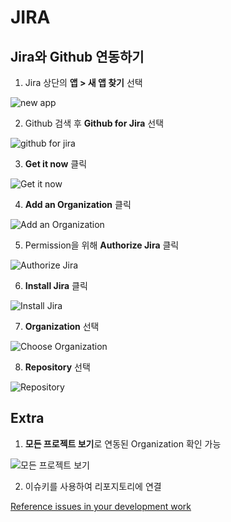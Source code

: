 # JIRA

## Jira와 Github 연동하기

1. Jira 상단의 **앱 > 새 앱 찾기** 선택

![new app](https://miro.medium.com/max/1400/1*q1qn2XF4gLGMdm9g68Xfbw.png)

2. Github 검색 후 **Github for Jira** 선택

![github for jira](https://miro.medium.com/max/1400/1*Gh8EdblA8dGJaZMAn8modw.png)

3. **Get it now** 클릭

![Get it now](https://miro.medium.com/max/1400/1*IEWzJuHPSAqyJK3-ww8wmw.png)

4. **Add an Organization** 클릭

![Add an Organization](https://miro.medium.com/max/1400/1*3LL5wtJ4I8WmoTRT7KjoXw.png)

5. Permission을 위해 **Authorize Jira** 클릭

![Authorize Jira](https://miro.medium.com/max/1400/1*0QIgkOZNES3dLfSxDW7llA.png)

6. **Install Jira** 클릭

![Install Jira](https://miro.medium.com/max/1400/1*npzDmzb7atJWO11CiBctCg.png)

7. **Organization** 선택

![Choose Organization](https://miro.medium.com/max/1400/1*Rr8C0nVsLNFYcdq2xQXhpw.png)

8. **Repository** 선택

![Repository](https://miro.medium.com/max/1400/1*U5gmgGBQwNDUDRbezmso8g.png)

## Extra

1. **모든 프로젝트 보기**로 연동된 Organization 확인 가능

![모든 프로젝트 보기](https://miro.medium.com/max/1400/1*EBGXFCJcsd0ARYhVCIbZ8Q.png)

2. 이슈키를 사용하여 리포지토리에 연결

[Reference issues in your development work](https://support.atlassian.com/jira-software-cloud/docs/reference-issues-in-your-development-work/)
